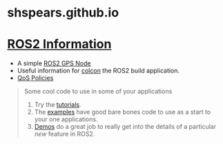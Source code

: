 # shspears.github.io

# [ROS2 Information](/posts/ROS2/2020-05-05-ros2-notes.markdown)
- A simple [ROS2 GPS Node](/posts/ROS2/2020-05-05-basic-ros2-gps-node-still-a-work-in-progress.markdown)
- Useful information for [colcon](/posts/ROS2/2020-05-05-colcon-notes.markdown) the ROS2 build application.
- [QoS Policies](/posts/ROS2/2020-05-05-ros2-qos-policy-information.markdown)

> Some cool code to use in some of your applications
> 1. Try the [tutorials](https://index.ros.org/doc/ros2/Tutorials/).
> 2. The [examples](https://github.com/ros2/examples/tree/master/rclcpp) have good bare bones code to use as a start to your one applications.
> 3. [Demos](https://github.com/ros2/demos) do a great job to really get into the details of a particular *new* feature in ROS2.
